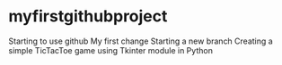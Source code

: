 # myfirstgithubproject
Starting to use github
My first change 
Starting a new branch
Creating a simple TicTacToe game using Tkinter module in Python
